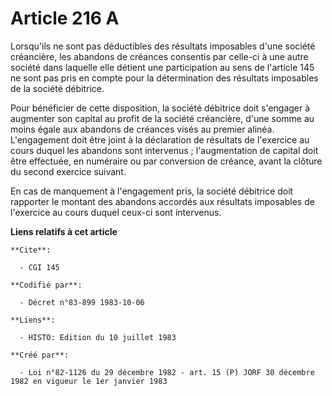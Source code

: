# Article 216 A

Lorsqu'ils ne sont pas déductibles des résultats imposables d'une société créancière, les abandons de créances consentis par
celle-ci à une autre société dans laquelle elle détient une participation au sens de l'article 145 ne sont pas pris en compte
pour la détermination des résultats imposables de la société débitrice.

Pour bénéficier de cette disposition, la société débitrice doit s'engager à augmenter son capital au profit de la société
créancière, d'une somme au moins égale aux abandons de créances visés au premier alinéa. L'engagement doit être joint à la
déclaration de résultats de l'exercice au cours duquel les abandons sont intervenus ; l'augmentation de capital doit être
effectuée, en numéraire ou par conversion de créance, avant la clôture du second exercice suivant.

En cas de manquement à l'engagement pris, la société débitrice doit rapporter le montant des abandons accordés aux résultats
imposables de l'exercice au cours duquel ceux-ci sont intervenus.

**Liens relatifs à cet article**

	**Cite**:

	  - CGI 145

	**Codifié par**:

	  - Décret n°83-899 1983-10-06

	**Liens**:

	  - HISTO: Edition du 10 juillet 1983

	**Créé par**:

	  - Loi n°82-1126 du 29 décembre 1982 - art. 15 (P) JORF 30 décembre 1982 en vigueur le 1er janvier 1983
